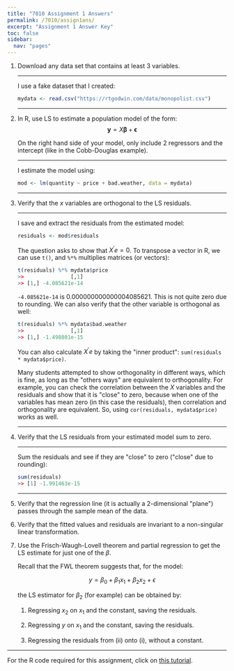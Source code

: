 ```yaml
---
title: "7010 Assignment 1 Answers"
permalink: /7010/assign1ans/
excerpt: "Assignment 1 Answer Key"
toc: false
sidebar:
  nav: "pages"
---
```


1.  Download any data set that contains at least 3 variables.

    ---
    I use a fake dataset that I created:
    ```r
    mydata <- read.csv("https://rtgodwin.com/data/monopolist.csv")
    ```
    ---
2.  In R, use LS to estimate a population model of the form:
    $$\boldsymbol{y} = X\boldsymbol{\beta} + \boldsymbol{\epsilon}
    \nonumber$$

    On the right hand side of your model, only include 2 regressors and
    the intercept (like in the Cobb-Douglas example).

    ---
    I estimate the model using:
    ```r
    mod <- lm(quantity ~ price + bad.weather, data = mydata)
    ```
    ---

3.  Verify that the $x$ variables are orthogonal to the LS residuals.

    ---
    I save and extract the residuals from the estimated model:
    ```r
    residuals <- mod$residuals
    ```
    The question asks to show that $X^{\prime} e = 0$. To transpose a vector in R, we can use `t()`, and `%*%` multiplies matrices (or vectors):
    ```r
    t(residuals) %*% mydata$price
    >>               [,1]
    >> [1,] -4.085621e-14
    ```
    `-4.085621e-14` is 0.000000000000004085621. This is not quite zero due to rounding. We can also verify that the other variable is orthogonal as well:
    ```r
    t(residuals) %*% mydata$bad.weather
    >>               [,1]
    >> [1,] -1.498801e-15
    ```
    You can also calculate $X^{\prime} e$ by taking the "inner product": `sum(residuals * mydata$price)`.
    
    Many students attempted to show orthogonality in different ways, which is fine, as long as the "others ways" are equivalent to orthogonality. For example, you can check the correlation between the $X$ variables and the residuals and show that it is "close" to zero, because when one of the variables has mean zero (in this case the residuals), then correlation and orthogonality are equivalent. So, using `cor(residuals, mydata$price)` works as well.

    ---
5.  Verify that the LS residuals from your estimated model sum to zero.

    ---
    Sum the residuals and see if they are "close" to zero ("close" due to rounding):
    ```r
    sum(residuals)
    >> [1] -1.991463e-15
    ```
    ---
        
7.  Verify that the regression line (it is actually a 2-dimensional
    "plane") passes through the sample mean of the data.

8.  Verify that the fitted values and residuals are invariant to a
    non-singular linear transformation.

9.  Use the Frisch-Waugh-Lovell theorem and partial regression to get
    the LS estimate for just one of the $\beta$.

    Recall that the FWL theorem suggests that, for the model:

    $$y = \beta_0 + \beta_1x_1 + \beta_2x_2 + \epsilon
    \nonumber$$

    the LS estimator for $\beta_2$ (for example) can be obtained by:

    1.  Regressing $x_2$ on $x_1$ and the constant, saving the
        residuals.

    2.  Regressing $y$ on $x_1$ and the constant, saving the residuals.

    3.  Regressing the residuals from (ii) onto (i), without a constant.

------------------------------------------------------------------------

For the R code required for this assignment, click on [this
tutorial](http://home.cc.umanitoba.ca/~godwinrt/7010/assigntutorial1.html).
